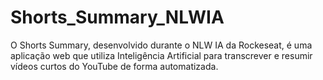 # Shorts_Summary_NLWIA
O Shorts Summary, desenvolvido durante o NLW IA da Rockeseat, é uma aplicação web que utiliza Inteligência Artificial para transcrever e resumir vídeos curtos do YouTube de forma automatizada.
